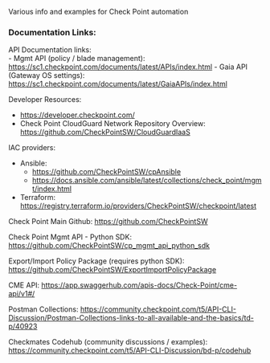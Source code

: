 Various info and examples for Check Point automation  

### Documentation Links:

API Documentation links:  
	- Mgmt API (policy / blade management): <https://sc1.checkpoint.com/documents/latest/APIs/index.html>
	- Gaia API (Gateway OS settings): <https://sc1.checkpoint.com/documents/latest/GaiaAPIs/index.html>

Developer Resources:  
- <https://developer.checkpoint.com/>
- Check Point CloudGuard Network Repository Overview: <https://github.com/CheckPointSW/CloudGuardIaaS>

IAC providers:  
- Ansible:  
    - <https://github.com/CheckPointSW/cpAnsible>
    - <https://docs.ansible.com/ansible/latest/collections/check_point/mgmt/index.html>
- Terraform: <https://registry.terraform.io/providers/CheckPointSW/checkpoint/latest>

Check Point Main Github: <https://github.com/CheckPointSW>

Check Point Mgmt API - Python SDK: <https://github.com/CheckPointSW/cp_mgmt_api_python_sdk>

Export/Import Policy Package (requires python SDK): <https://github.com/CheckPointSW/ExportImportPolicyPackage>

CME API: <https://app.swaggerhub.com/apis-docs/Check-Point/cme-api/v1#/>

Postman Collections: <https://community.checkpoint.com/t5/API-CLI-Discussion/Postman-Collections-links-to-all-available-and-the-basics/td-p/40923>

Checkmates Codehub (community discussions / examples): <https://community.checkpoint.com/t5/API-CLI-Discussion/bd-p/codehub>
